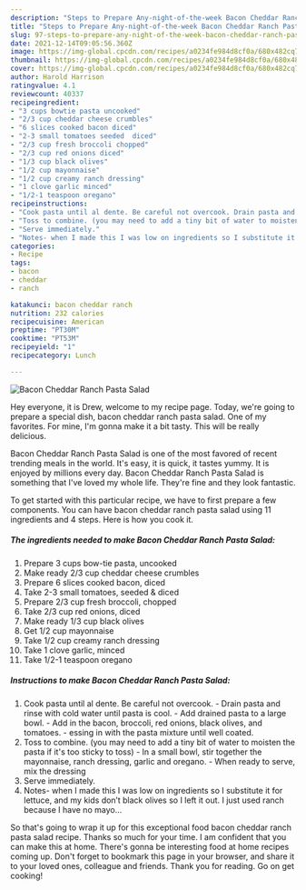```yaml
---
description: "Steps to Prepare Any-night-of-the-week Bacon Cheddar Ranch Pasta Salad"
title: "Steps to Prepare Any-night-of-the-week Bacon Cheddar Ranch Pasta Salad"
slug: 97-steps-to-prepare-any-night-of-the-week-bacon-cheddar-ranch-pasta-salad
date: 2021-12-14T09:05:56.360Z
image: https://img-global.cpcdn.com/recipes/a0234fe984d8cf0a/680x482cq70/bacon-cheddar-ranch-pasta-salad-recipe-main-photo.jpg
thumbnail: https://img-global.cpcdn.com/recipes/a0234fe984d8cf0a/680x482cq70/bacon-cheddar-ranch-pasta-salad-recipe-main-photo.jpg
cover: https://img-global.cpcdn.com/recipes/a0234fe984d8cf0a/680x482cq70/bacon-cheddar-ranch-pasta-salad-recipe-main-photo.jpg
author: Harold Harrison
ratingvalue: 4.1
reviewcount: 40337
recipeingredient:
- "3 cups bowtie pasta uncooked"
- "2/3 cup cheddar cheese crumbles"
- "6 slices cooked bacon diced"
- "2-3 small tomatoes seeded  diced"
- "2/3 cup fresh broccoli chopped"
- "2/3 cup red onions diced"
- "1/3 cup black olives"
- "1/2 cup mayonnaise"
- "1/2 cup creamy ranch dressing"
- "1 clove garlic minced"
- "1/2-1 teaspoon oregano"
recipeinstructions:
- "Cook pasta until al dente. Be careful not overcook. Drain pasta and rinse with cold water until pasta is cool. Add drained pasta to a large bowl. Add in the bacon, broccoli, red onions, black olives, and tomatoes. essing in with the pasta mixture until well coated."
- "Toss to combine. (you may need to add a tiny bit of water to moisten the pasta if it&#39;s too sticky to toss) In a small bowl, stir together the mayonnaise, ranch dressing, garlic and oregano. When ready to serve, mix the dressing"
- "Serve immediately."
- "Notes- when I made this I was low on ingredients so I substitute it for lettuce, and my kids don’t black olives so I left it out. I just used ranch because I have no mayo..."
categories:
- Recipe
tags:
- bacon
- cheddar
- ranch

katakunci: bacon cheddar ranch 
nutrition: 232 calories
recipecuisine: American
preptime: "PT30M"
cooktime: "PT53M"
recipeyield: "1"
recipecategory: Lunch

---
```



![Bacon Cheddar Ranch Pasta Salad](https://img-global.cpcdn.com/recipes/a0234fe984d8cf0a/680x482cq70/bacon-cheddar-ranch-pasta-salad-recipe-main-photo.jpg)

Hey everyone, it is Drew, welcome to my recipe page. Today, we're going to prepare a special dish, bacon cheddar ranch pasta salad. One of my favorites. For mine, I'm gonna make it a bit tasty. This will be really delicious.

Bacon Cheddar Ranch Pasta Salad is one of the most favored of recent trending meals in the world. It's easy, it is quick, it tastes yummy. It is enjoyed by millions every day. Bacon Cheddar Ranch Pasta Salad is something that I've loved my whole life. They're fine and they look fantastic.




To get started with this particular recipe, we have to first prepare a few components. You can have bacon cheddar ranch pasta salad using 11 ingredients and 4 steps. Here is how you cook it.

<!--inarticleads1-->

##### The ingredients needed to make Bacon Cheddar Ranch Pasta Salad:

1. Prepare 3 cups bow-tie pasta, uncooked
1. Make ready 2/3 cup cheddar cheese crumbles
1. Prepare 6 slices cooked bacon, diced
1. Take 2-3 small tomatoes, seeded &amp; diced
1. Prepare 2/3 cup fresh broccoli, chopped
1. Take 2/3 cup red onions, diced
1. Make ready 1/3 cup black olives
1. Get 1/2 cup mayonnaise
1. Take 1/2 cup creamy ranch dressing
1. Take 1 clove garlic, minced
1. Take 1/2-1 teaspoon oregano




<!--inarticleads2-->

##### Instructions to make Bacon Cheddar Ranch Pasta Salad:

1. Cook pasta until al dente. Be careful not overcook. - Drain pasta and rinse with cold water until pasta is cool. - Add drained pasta to a large bowl. - Add in the bacon, broccoli, red onions, black olives, and tomatoes. - essing in with the pasta mixture until well coated.
1. Toss to combine. (you may need to add a tiny bit of water to moisten the pasta if it&#39;s too sticky to toss) - In a small bowl, stir together the mayonnaise, ranch dressing, garlic and oregano. - When ready to serve, mix the dressing
1. Serve immediately.
1. Notes- when I made this I was low on ingredients so I substitute it for lettuce, and my kids don’t black olives so I left it out. I just used ranch because I have no mayo...




So that's going to wrap it up for this exceptional food bacon cheddar ranch pasta salad recipe. Thanks so much for your time. I am confident that you can make this at home. There's gonna be interesting food at home recipes coming up. Don't forget to bookmark this page in your browser, and share it to your loved ones, colleague and friends. Thank you for reading. Go on get cooking!
